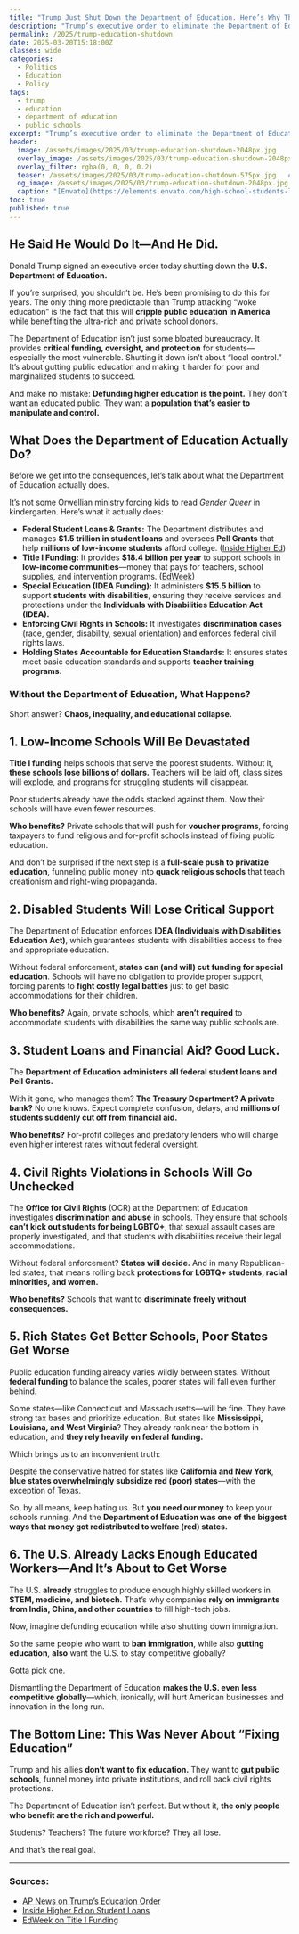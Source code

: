 ```yaml
---
title: "Trump Just Shut Down the Department of Education. Here’s Why That’s a Disaster"
description: "Trump’s executive order to eliminate the Department of Education is a catastrophic mistake that will hurt students, teachers, and America’s future. Here’s why."
permalink: /2025/trump-education-shutdown
date: 2025-03-20T15:18:00Z
classes: wide
categories:
  - Politics
  - Education
  - Policy
tags:
  - trump
  - education
  - department of education
  - public schools
excerpt: "Trump’s executive order to eliminate the Department of Education is a catastrophic mistake that will hurt students, teachers, and America’s future. Here’s why."
header:
  image: /assets/images/2025/03/trump-education-shutdown-2048px.jpg       # Twitter (use 'overlay_image')
  overlay_image: /assets/images/2025/03/trump-education-shutdown-2048px.jpg  # Article header at 2048x768
  overlay_filter: rgba(0, 0, 0, 0.2)
  teaser: /assets/images/2025/03/trump-education-shutdown-575px.jpg   # Shrink image to 575x216
  og_image: /assets/images/2025/03/trump-education-shutdown-2048px.jpg
  caption: "[Envato](https://elements.envato.com/high-school-students-learning-in-classroom-with-te-2HLCV2D)"
toc: true
published: true
---
```


## He Said He Would Do It—And He Did.

Donald Trump signed an executive order today shutting down the **U.S. Department of Education.**

If you’re surprised, you shouldn’t be. He’s been promising to do this for years. The only thing more predictable than Trump attacking “woke education” is the fact that this will **cripple public education in America** while benefiting the ultra-rich and private school donors.

The Department of Education isn’t just some bloated bureaucracy. It provides **critical funding, oversight, and protection** for students—especially the most vulnerable. Shutting it down isn’t about “local control.” It’s about gutting public education and making it harder for poor and marginalized students to succeed.

And make no mistake: **Defunding higher education is the point.** They don’t want an educated public. They want a **population that’s easier to manipulate and control.**

## What Does the Department of Education Actually Do?

Before we get into the consequences, let’s talk about what the Department of Education actually does.

It’s not some Orwellian ministry forcing kids to read *Gender Queer* in kindergarten. Here’s what it actually does:

- **Federal Student Loans & Grants:** The Department distributes and manages **$1.5 trillion in student loans** and oversees **Pell Grants** that help **millions of low-income students** afford college. ([Inside Higher Ed](https://www.insidehighered.com/news/government/student-aid-policy/2025/02/07/five-ways-education-department-impacts-higher-ed))
- **Title I Funding:** It provides **$18.4 billion per year** to support schools in **low-income communities**—money that pays for teachers, school supplies, and intervention programs. ([EdWeek](https://www.edweek.org/policy-politics/the-u-s-department-of-education-explained/2024/10))
- **Special Education (IDEA Funding):** It administers **$15.5 billion** to support **students with disabilities**, ensuring they receive services and protections under the **Individuals with Disabilities Education Act (IDEA).**
- **Enforcing Civil Rights in Schools:** It investigates **discrimination cases** (race, gender, disability, sexual orientation) and enforces federal civil rights laws.
- **Holding States Accountable for Education Standards:** It ensures states meet basic education standards and supports **teacher training programs.**

### Without the Department of Education, What Happens?

Short answer? **Chaos, inequality, and educational collapse.**

## 1. Low-Income Schools Will Be Devastated

**Title I funding** helps schools that serve the poorest students. Without it, **these schools lose billions of dollars.** Teachers will be laid off, class sizes will explode, and programs for struggling students will disappear.

Poor students already have the odds stacked against them. Now their schools will have even fewer resources.

**Who benefits?** Private schools that will push for **voucher programs**, forcing taxpayers to fund religious and for-profit schools instead of fixing public education.

And don’t be surprised if the next step is a **full-scale push to privatize education**, funneling public money into **quack religious schools** that teach creationism and right-wing propaganda.

## 2. Disabled Students Will Lose Critical Support

The Department of Education enforces **IDEA (Individuals with Disabilities Education Act)**, which guarantees students with disabilities access to free and appropriate education.

Without federal enforcement, **states can (and will) cut funding for special education**. Schools will have no obligation to provide proper support, forcing parents to **fight costly legal battles** just to get basic accommodations for their children.

**Who benefits?** Again, private schools, which **aren’t required** to accommodate students with disabilities the same way public schools are.

## 3. Student Loans and Financial Aid? Good Luck.

The **Department of Education administers all federal student loans and Pell Grants.**

With it gone, who manages them? **The Treasury Department? A private bank?** No one knows. Expect complete confusion, delays, and **millions of students suddenly cut off from financial aid.**

**Who benefits?** For-profit colleges and predatory lenders who will charge even higher interest rates without federal oversight.

## 4. Civil Rights Violations in Schools Will Go Unchecked

The **Office for Civil Rights** (OCR) at the Department of Education investigates **discrimination and abuse** in schools. They ensure that schools **can’t kick out students for being LGBTQ+**, that sexual assault cases are properly investigated, and that students with disabilities receive their legal accommodations.

Without federal enforcement? **States will decide.** And in many Republican-led states, that means rolling back **protections for LGBTQ+ students, racial minorities, and women.**

**Who benefits?** Schools that want to **discriminate freely without consequences.**

## 5. Rich States Get Better Schools, Poor States Get Worse

Public education funding already varies wildly between states. Without **federal funding** to balance the scales, poorer states will fall even further behind.

Some states—like Connecticut and Massachusetts—will be fine. They have strong tax bases and prioritize education. But states like **Mississippi, Louisiana, and West Virginia**? They already rank near the bottom in education, and **they rely heavily on federal funding.**

Which brings us to an inconvenient truth:

Despite the conservative hatred for states like **California and New York**, **blue states overwhelmingly subsidize red (poor) states**—with the exception of Texas.

So, by all means, keep hating us. But **you need our money** to keep your schools running. And the **Department of Education was one of the biggest ways that money got redistributed to welfare (red) states.**

## 6. The U.S. Already Lacks Enough Educated Workers—And It’s About to Get Worse

The U.S. **already** struggles to produce enough highly skilled workers in **STEM, medicine, and biotech.** That’s why companies **rely on immigrants from India, China, and other countries** to fill high-tech jobs.

Now, imagine defunding education while also shutting down immigration.

So the same people who want to **ban immigration**, while also **gutting education**, **also** want the U.S. to stay competitive globally? 

Gotta pick one.

Dismantling the Department of Education **makes the U.S. even less competitive globally**—which, ironically, will hurt American businesses and innovation in the long run.

## The Bottom Line: This Was Never About “Fixing Education”

Trump and his allies **don’t want to fix education.** They want to **gut public schools**, funnel money into private institutions, and roll back civil rights protections.

The Department of Education isn’t perfect. But without it, **the only people who benefit are the rich and powerful.**

Students? Teachers? The future workforce? They all lose.

And that’s the real goal.

---

### Sources:
- [AP News on Trump’s Education Order](https://apnews.com/article/trump-education-department-layoffs-closure-c7cddd1dbf310dadcd70e003d62a6df0)
- [Inside Higher Ed on Student Loans](https://www.insidehighered.com/news/government/student-aid-policy/2025/02/07/five-ways-education-department-impacts-higher-ed)
- [EdWeek on Title I Funding](https://www.edweek.org/policy-politics/the-u-s-department-of-education-explained/2024/10)

